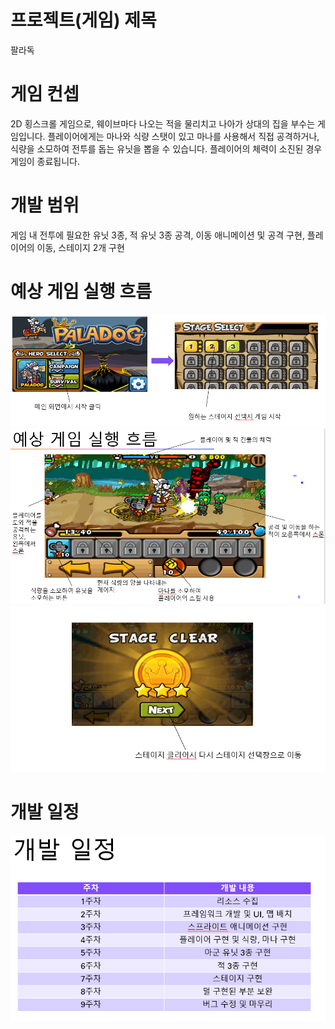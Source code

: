 # 프로젝트(게임) 제목
팔라독
# 게임 컨셉
2D 횡스크롤 게임으로, 웨이브마다 나오는 적을 물리치고 나아가 상대의 집을 부수는 게임입니다. 플레이어에게는 마나와 식량 스탯이 있고 마나를 사용해서 직접 공격하거나, 식량을 소모하여 전투를 돕는 유닛을 뽑을 수 있습니다. 플레이어의 체력이 소진된 경우 게임이 종료됩니다.

# 개발 범위
게임 내 전투에 필요한 유닛 3종, 적 유닛 3종 공격, 이동 애니메이션 및 공격 구현, 플레이어의 이동, 스테이지 2개 구현 


# 예상 게임 실행 흐름

![png_1](./img/흐름1.png)
![png_2](./img/흐름2.png)
![png_3](./img/흐름3.png)

# 개발 일정
![png_1](./img/개발일정1.png)
